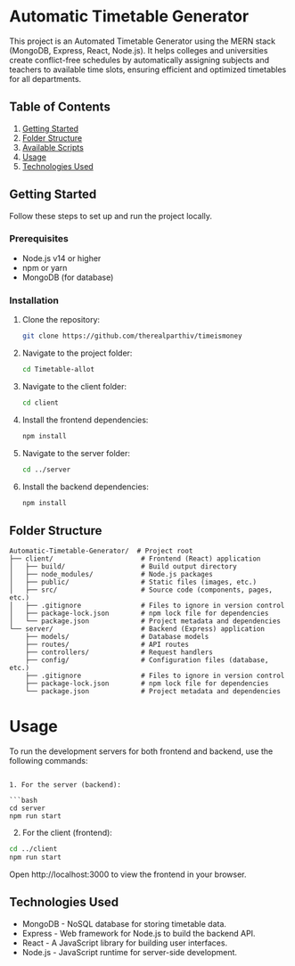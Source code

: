 # Automatic Timetable Generator

This project is an Automated Timetable Generator using the MERN stack (MongoDB, Express, React, Node.js). It helps colleges and universities create conflict-free schedules by automatically assigning subjects and teachers to available time slots, ensuring efficient and optimized timetables for all departments.

## Table of Contents

1. [Getting Started](#getting-started)
2. [Folder Structure](#folder-structure)
3. [Available Scripts](#available-scripts)
4. [Usage](#usage)
5. [Technologies Used](#technologies-used)

## Getting Started

Follow these steps to set up and run the project locally.

### Prerequisites

- Node.js v14 or higher
- npm or yarn
- MongoDB (for database)

### Installation

1. Clone the repository:

   ```bash
   git clone https://github.com/therealparthiv/timeismoney
   ```

2. Navigate to the project folder:

   ```bash
   cd Timetable-allot
   ```

3. Navigate to the client folder:

   ```bash
   cd client
   ```

4. Install the frontend dependencies:

   ```bash
   npm install
   ```

5. Navigate to the server folder:

   ```bash
   cd ../server
   ```

6. Install the backend dependencies:

   ```bash
   npm install
   ```

## Folder Structure

```plaintext
Automatic-Timetable-Generator/  # Project root
├── client/                      # Frontend (React) application
│   ├── build/                   # Build output directory
│   ├── node_modules/            # Node.js packages
│   ├── public/                  # Static files (images, etc.)
│   ├── src/                     # Source code (components, pages, etc.)
│   ├── .gitignore               # Files to ignore in version control
│   ├── package-lock.json        # npm lock file for dependencies
│   └── package.json             # Project metadata and dependencies
└── server/                      # Backend (Express) application
    ├── models/                  # Database models
    ├── routes/                  # API routes
    ├── controllers/             # Request handlers
    ├── config/                  # Configuration files (database, etc.)
    ├── .gitignore               # Files to ignore in version control
    ├── package-lock.json        # npm lock file for dependencies
    └── package.json             # Project metadata and dependencies
```

# Usage

To run the development servers for both frontend and backend, use the following commands:

````

1. For the server (backend):

```bash
cd server
npm run start
````

2. For the client (frontend):

```bash
cd ../client
npm run start
```

Open http://localhost:3000 to view the frontend in your browser.

## Technologies Used

- MongoDB - NoSQL database for storing timetable data.
- Express - Web framework for Node.js to build the backend API.
- React - A JavaScript library for building user interfaces.
- Node.js - JavaScript runtime for server-side development.

